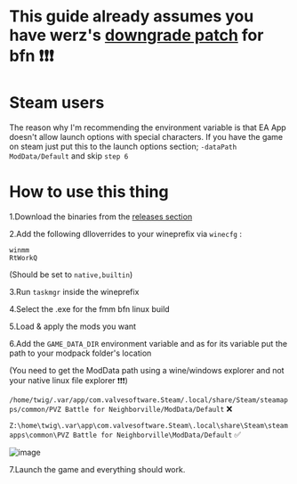 # This guide already assumes you have werz's [downgrade patch](https://www.dropbox.com/scl/fi/57szcf9d5cn83jzedu6jf/PVZBFNPREEAAC.7z?rlkey=9ltff7i5tm7mlavdg8ws26hjx&st=ck880b7u&dl=0) for bfn ❗❗❗

# Steam users

The reason why I'm recommending the environment variable is that EA App doesn't allow launch options with special characters. If you have the game on steam just put this to the launch options section; `-dataPath ModData/Default` and skip `step 6`

# How to use this thing

1.Download the binaries from the [releases section](https://github.com/Twig6943/FrostyToolsuiteBFNLinux/releases)

2.Add the following dlloverrides to your wineprefix via `winecfg` :


```
winmm
RtWorkQ
```


(Should be set to `native,builtin`)

3.Run `taskmgr` inside the wineprefix

4.Select the .exe for the fmm bfn linux build

5.Load & apply the mods you want

6.Add the `GAME_DATA_DIR` environment variable and as for its variable put the path to your modpack folder's location

(You need to get the ModData path using a wine/windows explorer and not your native linux file explorer ❗❗❗)

`/home/twig/.var/app/com.valvesoftware.Steam/.local/share/Steam/steamapps/common/PVZ Battle for Neighborville/ModData/Default` ❌

`Z:\home\twig\.var\app\com.valvesoftware.Steam\.local\share\Steam\steamapps\common\PVZ Battle for Neighborville\ModData/Default` ✅

![image](https://github.com/user-attachments/assets/f57cf6a3-9998-4866-b46d-66b4a42f9c1b)

7.Launch the game and everything should work.
